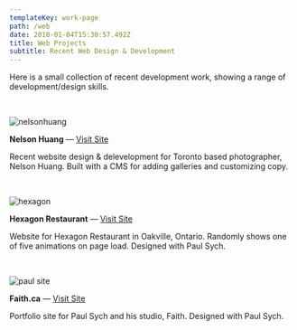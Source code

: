 ```yaml
---
templateKey: work-page
path: /web
date: 2018-01-04T15:30:57.492Z
title: Web Projects
subtitle: Recent Web Design & Development
---
```

Here is a small collection of recent development work, showing a range of development/design skills. 

</br>

![nelsonhuang](/img/nelsonhuang.png)

**Nelson Huang** — [Visit Site](http://nelshuang.com/)

Recent website design & delevelopment for Toronto based photographer, Nelson Huang. Built with a CMS for adding galleries and customizing copy. 

</br>

![hexagon](/img/hexagon.png)

**Hexagon Restaurant** — [Visit Site](http://www.hexagonrestaurant.com/)

Website for Hexagon Restaurant in Oakville, Ontario. Randomly shows one of five animations on page load. Designed with Paul Sych.

</br>

![paul site](/img/paulsite.png)

**Faith.ca** — [Visit Site](http://faith.ca/)

Portfolio site for Paul Sych and his studio, Faith. Designed with Paul Sych.
